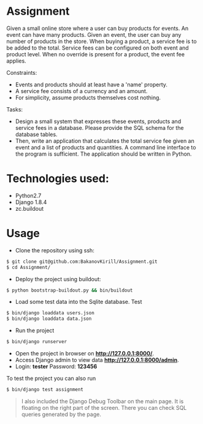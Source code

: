 # Assignment
Given a small online store where a user can buy products for events. An event can have many products. Given an event, the user can buy any number of products in the store. When buying a product, a service fee is to be added to the total. Service fees can be configured on both event and product level. When no override is present for a product, the event fee applies.

Constraints:
- Events and products should at least have a 'name' property.
- A service fee consists of a currency and an amount.
- For simplicity, assume products themselves cost nothing.

Tasks:
- Design a small system that expresses these events, products and service fees in a database. Please provide the SQL schema for the database tables.
- Then, write an application that calculates the total service fee given an event and a list of products and quantities. A command line interface to the program is sufficient. The application should be written in Python.


# Technologies used:

  - Python2.7
  - Django 1.8.4
  - zc.buildout
  

# Usage

  - Clone the repository using ssh:

```sh
$ git clone git@github.com:BakanovKirill/Assignment.git
$ cd Assignment/
```
  - Deploy the project using buildout:

```sh
$ python bootstrap-buildout.py && bin/buildout
```
  - Load some test data into the Sqlite database. Test 

```sh
$ bin/django loaddata users.json
$ bin/django loaddata data.json
```
  - Run the project
```sh
$ bin/django runserver
```
  - Open the project in browser on **http://127.0.0.1:8000/**.
  - Access Django admin to view data **http://127.0.0.1:8000/admin**. 
  - Login: **tester** Password: **123456**

To test the project you can also run

```sh
$ bin/django test assignment
```

> I also included the Django Debug Toolbar on the main page.
> It is floating on the right part of the screen. There you can check SQL queries generated by the page.
